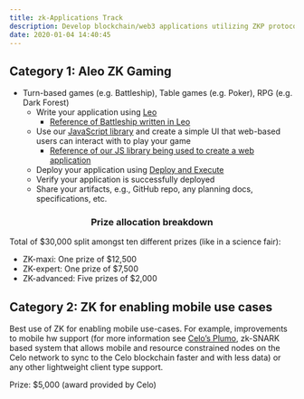```yaml
---
title: zk-Applications Track
description: Develop blockchain/web3 applications utilizing ZKP protocols, including DeFi, NFT, Games, decentralized identity, privacy etc.
date: 2020-01-04 14:40:45
---
```


<!-- Submit a writeup detailing the application, the use of ZKPs and the security properties. In addition, submit a proof-of-concept implementation of the ZKP protocol and the blockchain smart contract using existing libraries and compilers. -->

<h2>Category 1: Aleo ZK Gaming</h2>
<ul>
   <li>
      Turn-based games (e.g. Battleship), Table games (e.g. Poker), RPG (e.g. Dark Forest) 
      <ul>
         <li>
            Write your application using <a href="https://github.com/AleoHQ/leo">Leo</a>  
            <ul>
               <li><a href="https://github.com/AleoHQ/workshop/tree/master/battleship">Reference of Battleship written in Leo</a></li>
            </ul>
         <li>
            Use our <a href="https://github.com/AleoHQ/aleo-js">JavaScript library</a> and create a simple UI that web-based users can interact with to play your game  
            <ul>
               <li><a href="https://aleo.tools/">Reference of our JS library being used to create a web application</a></li>
            </ul>
         <li>Deploy your application using <a href="https://developer.aleo.org/testnet/getting_started/deploy_execute">Deploy and Execute</a>
         <li>Verify your application is successfully deployed
         <li>Share your artifacts, e.g., GitHub repo, any planning docs, specifications, etc. </li>
      </ul>
   </li>
</ul>
<div style="text-align: center;">
   <h3>Prize allocation breakdown</h3>
</div>
<p>
   Total of $30,000 split amongst ten different prizes (like in a science fair):
</p>
<ul>
   <li>ZK-maxi: One prize of $12,500
   <li>ZK-expert: One prize of $7,500
   <li>ZK-advanced: Five prizes of $2,000</li>
</ul>
<h2>
   Category 2:  ZK for enabling mobile use cases
</h2>
<p>
   Best use of ZK for enabling mobile use-cases. For example, improvements to mobile hw support (for more information see <a href="https://docs.celo.org/protocol/plumo">Celo’s Plumo</a>, zk-SNARK based system that allows mobile and resource constrained nodes on the Celo network to sync to the Celo blockchain faster and with less data) or any other lightweight client type support. 
</p>
<p>
   Prize: $5,000 (award provided by Celo)
</p>
